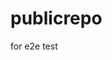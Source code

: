 # publicrepo
for e2e test








































































































































































































































































































































































































































































































































































































































































































































































































































































































































































































































































































































































































































